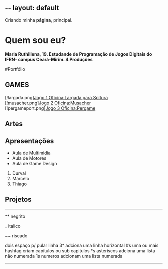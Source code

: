 --
layout: default
---

Criando minha **página**, principal.

# Quem sou eu?

**Maria Ruthillena, 19. Estudande de Programação de Jogos Digitais do IFRN- campus Ceará-Mirim.
4 Produções**

#Portfólio

## GAMES

#### 
[!largada.png][Jogo 1 Oficina:Largada para Soltura](https://ruthimaria01.github.io/largada/)  
[!musacher.png][Jogo 2 Oficina:Musacher](https://ruthimaria01.github.io/musacher/)  
[!pergameport.png][Jogo 3 Oficina:Pergame](https://eliciaa.github.io/Pergame/)  


## Artes

## Apresentações
* Aula de Multimidia
* Aula de Motores
* Aula de Game Design

1. Durval
2. Marcelo
3. Thiago

## Projetos

* * *

** negrito

_ italico

~~ riscado

   dois espaço p/ pular linha
 3* adciona uma linha horizontal
 #s uma ou mais hashtag criam capitulos ou sub capitulos
 *s asteriscos adciona uma lista não numerada
 1s numeros adcionam uma lista numerada
 
 * * *

